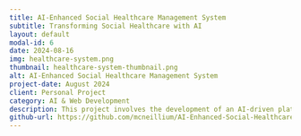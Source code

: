 ```yaml
---
title: AI-Enhanced Social Healthcare Management System
subtitle: Transforming Social Healthcare with AI
layout: default
modal-id: 6
date: 2024-08-16
img: healthcare-system.png
thumbnail: healthcare-system-thumbnail.png
alt: AI-Enhanced Social Healthcare Management System
project-date: August 2024
client: Personal Project
category: AI & Web Development
description: This project involves the development of an AI-driven platform designed to enhance the management and delivery of social healthcare services. Key features include automated client management, an NLP-based virtual assistant, predictive analytics, and real-time safety monitoring. This project showcases my expertise in web development, AI integration, and healthcare technology.
github-url: https://github.com/mcneillium/AI-Enhanced-Social-Healthcare-Management-System
---
```


